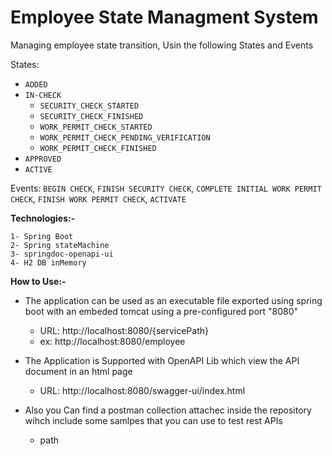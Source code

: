 # Employee State Managment System

Managing employee state transition, Usin the following States and Events

States:
- `ADDED`
- `IN-CHECK`
  - `SECURITY_CHECK_STARTED`
  - `SECURITY_CHECK_FINISHED`
  - `WORK_PERMIT_CHECK_STARTED`
  - `WORK_PERMIT_CHECK_PENDING_VERIFICATION`
  - `WORK_PERMIT_CHECK_FINISHED`
- `APPROVED`
- `ACTIVE`  

Events:
`BEGIN CHECK`, `FINISH SECURITY CHECK`, `COMPLETE INITIAL WORK PERMIT CHECK`, `FINISH WORK PERMIT CHECK`, `ACTIVATE`

**Technologies:-**

    1- Spring Boot
    2- Spring stateMachine
    3- springdoc-openapi-ui
    4- H2 DB inMemory
    
 
 **How to Use:-**
 
- The application can be used as an executable file exported using spring boot with an embeded tomcat using a pre-configured port "8080"
 
     - URL: http://localhost:8080/{servicePath}
     - ex: http://localhost:8080/employee

- The Application is Supported with OpenAPI Lib which view the API document in an html page 
    - URL: http://localhost:8080/swagger-ui/index.html
    
- Also you Can find a postman collection attachec inside the repository wihch include some samlpes that you can use to test rest APIs
    - path 

